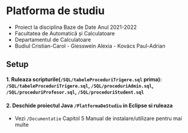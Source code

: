 # Platforma de studiu
- Proiect la disciplina Baze de Date Anul 2021-2022
- Facultatea de Automatică și Calculatoare
- Departamentul de Calculatoare
- Budiul Cristian-Carol - Giesswein Alexia - Kovács Paul-Adrian


## Setup

#### 1. Ruleaza scripturile(`/SQL/tabeleProceduriTrigere.sql` prima): `/SQL/tabeleProceduriTrigere.sql`, `/SQL/proceduriAdmin.sql`, `/SQL/proceduriProfesor.sql`, `/SQL/proceduriStudent.sql`

#### 2. Deschide proiectul Java `/PlatformaDeStudiu` in Eclipse si ruleaza
  
- Vezi `/Documentatie` Capitol 5 Manual de instalare/utilizare pentru mai multe
